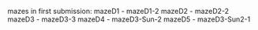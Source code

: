mazes in first submission:
mazeD1 - mazeD1-2
mazeD2 - mazeD2-2
mazeD3 - mazeD3-3
mazeD4 - mazeD3-Sun-2
mazeD5 - mazeD3-Sun2-1